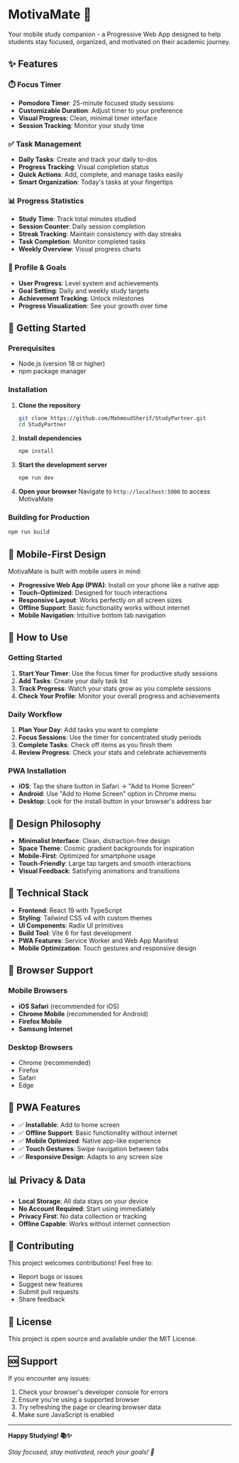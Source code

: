 # MotivaMate 📱

Your mobile study companion - a Progressive Web App designed to help students stay focused, organized, and motivated on their academic journey.

## ✨ Features

### ⏱️ Focus Timer
- **Pomodoro Timer**: 25-minute focused study sessions
- **Customizable Duration**: Adjust timer to your preference
- **Visual Progress**: Clean, minimal timer interface
- **Session Tracking**: Monitor your study time

### ✅ Task Management
- **Daily Tasks**: Create and track your daily to-dos
- **Progress Tracking**: Visual completion status
- **Quick Actions**: Add, complete, and manage tasks easily
- **Smart Organization**: Today's tasks at your fingertips

### 📊 Progress Statistics
- **Study Time**: Track total minutes studied
- **Session Counter**: Daily session completion
- **Streak Tracking**: Maintain consistency with day streaks
- **Task Completion**: Monitor completed tasks
- **Weekly Overview**: Visual progress charts

### 👤 Profile & Goals
- **User Progress**: Level system and achievements
- **Goal Setting**: Daily and weekly study targets
- **Achievement Tracking**: Unlock milestones
- **Progress Visualization**: See your growth over time

## 🚀 Getting Started

### Prerequisites
- Node.js (version 18 or higher)
- npm package manager

### Installation

1. **Clone the repository**
   ```bash
   git clone https://github.com/MahmoudSherif/StudyPartner.git
   cd StudyPartner
   ```

2. **Install dependencies**
   ```bash
   npm install
   ```

3. **Start the development server**
   ```bash
   npm run dev
   ```

4. **Open your browser**
   Navigate to `http://localhost:5000` to access MotivaMate

### Building for Production
```bash
npm run build
```

## 📱 Mobile-First Design

MotivaMate is built with mobile users in mind:

- **Progressive Web App (PWA)**: Install on your phone like a native app
- **Touch-Optimized**: Designed for touch interactions
- **Responsive Layout**: Works perfectly on all screen sizes
- **Offline Support**: Basic functionality works without internet
- **Mobile Navigation**: Intuitive bottom tab navigation

## 🎯 How to Use

### Getting Started
1. **Start Your Timer**: Use the focus timer for productive study sessions
2. **Add Tasks**: Create your daily task list
3. **Track Progress**: Watch your stats grow as you complete sessions
4. **Check Your Profile**: Monitor your overall progress and achievements

### Daily Workflow
1. **Plan Your Day**: Add tasks you want to complete
2. **Focus Sessions**: Use the timer for concentrated study periods
3. **Complete Tasks**: Check off items as you finish them
4. **Review Progress**: Check your stats and celebrate achievements

### PWA Installation
- **iOS**: Tap the share button in Safari → "Add to Home Screen"
- **Android**: Use "Add to Home Screen" option in Chrome menu
- **Desktop**: Look for the install button in your browser's address bar

## 🎨 Design Philosophy

- **Minimalist Interface**: Clean, distraction-free design
- **Space Theme**: Cosmic gradient backgrounds for inspiration
- **Mobile-First**: Optimized for smartphone usage
- **Touch-Friendly**: Large tap targets and smooth interactions
- **Visual Feedback**: Satisfying animations and transitions

## 🔧 Technical Stack

- **Frontend**: React 19 with TypeScript
- **Styling**: Tailwind CSS v4 with custom themes
- **UI Components**: Radix UI primitives
- **Build Tool**: Vite 6 for fast development
- **PWA Features**: Service Worker and Web App Manifest
- **Mobile Optimization**: Touch gestures and responsive design

## 📱 Browser Support

### Mobile Browsers
- **iOS Safari** (recommended for iOS)
- **Chrome Mobile** (recommended for Android)
- **Firefox Mobile**
- **Samsung Internet**

### Desktop Browsers
- Chrome (recommended)
- Firefox
- Safari
- Edge

## 🌟 PWA Features

- ✅ **Installable**: Add to home screen
- ✅ **Offline Support**: Basic functionality without internet
- ✅ **Mobile Optimized**: Native app-like experience
- ✅ **Touch Gestures**: Swipe navigation between tabs
- ✅ **Responsive Design**: Adapts to any screen size

## 📊 Privacy & Data

- **Local Storage**: All data stays on your device
- **No Account Required**: Start using immediately
- **Privacy First**: No data collection or tracking
- **Offline Capable**: Works without internet connection

## 🤝 Contributing

This project welcomes contributions! Feel free to:
- Report bugs or issues
- Suggest new features
- Submit pull requests
- Share feedback

## 📄 License

This project is open source and available under the MIT License.

## 🆘 Support

If you encounter any issues:
1. Check your browser's developer console for errors
2. Ensure you're using a supported browser
3. Try refreshing the page or clearing browser data
4. Make sure JavaScript is enabled

---

**Happy Studying! 📚✨**

*Stay focused, stay motivated, reach your goals! 🎯* 